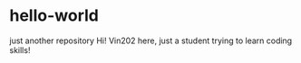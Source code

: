 # hello-world
just another repository
Hi!
Vin202 here, just a student trying to learn coding skills!
